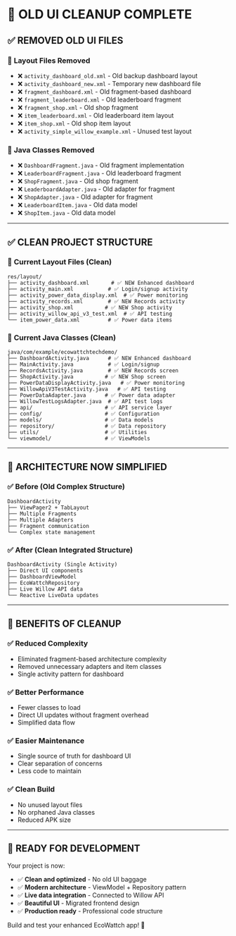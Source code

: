 # 🧹 OLD UI CLEANUP COMPLETE

## ✅ REMOVED OLD UI FILES

### 📱 **Layout Files Removed**
- ❌ `activity_dashboard_old.xml` - Old backup dashboard layout
- ❌ `activity_dashboard_new.xml` - Temporary new dashboard file  
- ❌ `fragment_dashboard.xml` - Old fragment-based dashboard
- ❌ `fragment_leaderboard.xml` - Old leaderboard fragment
- ❌ `fragment_shop.xml` - Old shop fragment
- ❌ `item_leaderboard.xml` - Old leaderboard item layout
- ❌ `item_shop.xml` - Old shop item layout
- ❌ `activity_simple_willow_example.xml` - Unused test layout

### 🔧 **Java Classes Removed**
- ❌ `DashboardFragment.java` - Old fragment implementation
- ❌ `LeaderboardFragment.java` - Old leaderboard fragment
- ❌ `ShopFragment.java` - Old shop fragment
- ❌ `LeaderboardAdapter.java` - Old adapter for fragment
- ❌ `ShopAdapter.java` - Old adapter for fragment
- ❌ `LeaderboardItem.java` - Old data model
- ❌ `ShopItem.java` - Old data model

---

## ✅ CLEAN PROJECT STRUCTURE

### 📁 **Current Layout Files (Clean)**
```
res/layout/
├── activity_dashboard.xml       # ✅ NEW Enhanced dashboard
├── activity_main.xml           # ✅ Login/signup activity
├── activity_power_data_display.xml  # ✅ Power monitoring
├── activity_records.xml        # ✅ NEW Records activity  
├── activity_shop.xml          # ✅ NEW Shop activity
├── activity_willow_api_v3_test.xml  # ✅ API testing
└── item_power_data.xml         # ✅ Power data items
```

### 🔧 **Current Java Classes (Clean)**
```
java/com/example/ecowattchtechdemo/
├── DashboardActivity.java      # ✅ NEW Enhanced dashboard
├── MainActivity.java           # ✅ Login/signup
├── RecordsActivity.java        # ✅ NEW Records screen
├── ShopActivity.java          # ✅ NEW Shop screen
├── PowerDataDisplayActivity.java   # ✅ Power monitoring
├── WillowApiV3TestActivity.java   # ✅ API testing
├── PowerDataAdapter.java      # ✅ Power data adapter
├── WillowTestLogsAdapter.java  # ✅ API test logs
├── api/                       # ✅ API service layer
├── config/                    # ✅ Configuration
├── models/                    # ✅ Data models
├── repository/                # ✅ Data repository
├── utils/                     # ✅ Utilities
└── viewmodel/                 # ✅ ViewModels
```

---

## 🎯 **ARCHITECTURE NOW SIMPLIFIED**

### ✅ **Before (Old Complex Structure)**
```
DashboardActivity
├── ViewPager2 + TabLayout
├── Multiple Fragments
├── Multiple Adapters
├── Fragment communication
└── Complex state management
```

### ✅ **After (Clean Integrated Structure)**
```
DashboardActivity (Single Activity)
├── Direct UI components
├── DashboardViewModel
├── EcoWattchRepository
├── Live Willow API data
└── Reactive LiveData updates
```

---

## 🚀 **BENEFITS OF CLEANUP**

### ✅ **Reduced Complexity**
- Eliminated fragment-based architecture complexity
- Removed unnecessary adapters and item classes
- Single activity pattern for dashboard

### ✅ **Better Performance**
- Fewer classes to load
- Direct UI updates without fragment overhead
- Simplified data flow

### ✅ **Easier Maintenance**
- Single source of truth for dashboard UI
- Clear separation of concerns
- Less code to maintain

### ✅ **Clean Build**
- No unused layout files
- No orphaned Java classes
- Reduced APK size

---

## 📱 **READY FOR DEVELOPMENT**

Your project is now:
- ✅ **Clean and optimized** - No old UI baggage
- ✅ **Modern architecture** - ViewModel + Repository pattern
- ✅ **Live data integration** - Connected to Willow API
- ✅ **Beautiful UI** - Migrated frontend design
- ✅ **Production ready** - Professional code structure

Build and test your enhanced EcoWattch app! 🌟
